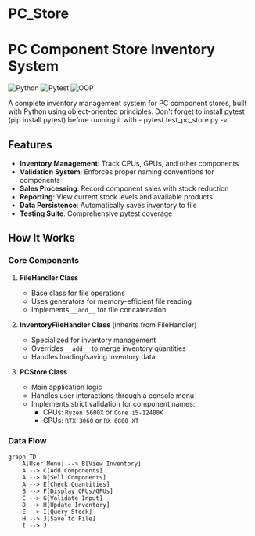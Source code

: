 # PC_Store

# PC Component Store Inventory System

![Python](https://img.shields.io/badge/Python-3.8+-blue.svg)
![Pytest](https://img.shields.io/badge/Pytest-Tested-green.svg)
![OOP](https://img.shields.io/badge/OOP-Implemented-yellowgreen.svg)

A complete inventory management system for PC component stores, built with Python using object-oriented principles.
Don't forget to install pytest (pip install pytest) before running it with - pytest test_pc_store.py -v
## Features

- **Inventory Management**: Track CPUs, GPUs, and other components
- **Validation System**: Enforces proper naming conventions for components
- **Sales Processing**: Record component sales with stock reduction
- **Reporting**: View current stock levels and available products
- **Data Persistence**: Automatically saves inventory to file
- **Testing Suite**: Comprehensive pytest coverage

## How It Works

### Core Components

1. **FileHandler Class**
   - Base class for file operations
   - Uses generators for memory-efficient file reading
   - Implements `__add__` for file concatenation

2. **InventoryFileHandler Class** (inherits from FileHandler)
   - Specialized for inventory management
   - Overrides `__add__` to merge inventory quantities
   - Handles loading/saving inventory data

3. **PCStore Class**
   - Main application logic
   - Handles user interactions through a console menu
   - Implements strict validation for component names:
     - CPUs: `Ryzen 5600X` or `Core i5-12400K`
     - GPUs: `RTX 3060` or `RX 6800 XT`

### Data Flow

```mermaid
graph TD
    A[User Menu] --> B[View Inventory]
    A --> C[Add Components]
    A --> D[Sell Components]
    A --> E[Check Quantities]
    B --> F[Display CPUs/GPUs]
    C --> G[Validate Input]
    D --> H[Update Inventory]
    E --> I[Query Stock]
    H --> J[Save to File]
    I --> J

